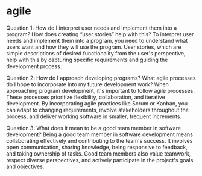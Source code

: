 # agile
Question 1: How do I interpret user needs and implement them into a program? How does creating “user stories” help with this?
To interpret user needs and implement them into a program, 
you need to understand what users want and how they will use the program. User stories, which are simple descriptions of desired functionality from the user's perspective, help with this by capturing specific requirements and guiding the development process.

Question 2: How do I approach developing programs? What agile processes do I hope to incorporate into my future development work?
When approaching program development, it's important to follow agile processes. These processes prioritize flexibility, collaboration, and iterative development. 
By incorporating agile practices like Scrum or Kanban, you can adapt to changing requirements, involve stakeholders throughout the process, and deliver working software in smaller, frequent increments.

Question 3: What does it mean to be a good team member in software development?
Being a good team member in software development means collaborating effectively and contributing to the team's success. It involves open communication, sharing knowledge, 
being responsive to feedback, and taking ownership of tasks. Good team members also value teamwork, respect diverse perspectives, and actively participate in the project's goals and objectives.
